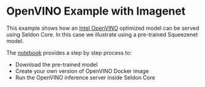 # OpenVINO Example with Imagenet

This example shows how an [Intel OpenVINO](https://software.intel.com/en-us/openvino-toolkit) optimized model can be served using Seldon Core. In this case we illustrate using a pre-trained Squeezenet model.

The [notebook](openvino-squeezenet.ipynb) provides a step by step process to:

  * Download the pre-trained model
  * Create your own version of OpenVINO Docker image
  * Run the OpenVINO inference server inside Seldon Core